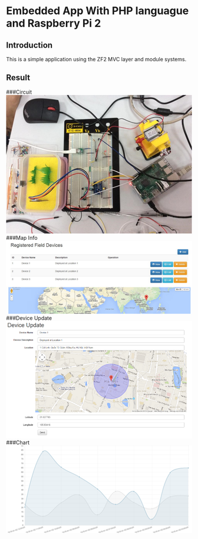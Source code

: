 Embedded App With PHP languague and Raspberry Pi 2
=======================

Introduction
------------
This is a simple application using the ZF2 MVC layer and module
systems.

Result
------------
###Circuit
![](./images/final.jpg?raw=true "Optional Title")
###Map Info
![](./images/info-and-map.jpg?raw=true "Optional Title")
###Device Update
![](./images/device-update.png?raw=true "Optional Title")
###Chart
![](./images/chart.png?raw=true "Optional Title")
